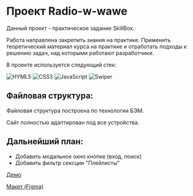 # Проект Radio-w-wawe

Данный проект - практическое задание SkillBox. 

Работа направлена закрепить знания на практике. Применить теоретический материал курса на практике и отработать подходы к решению задач, над которыми работают разработчики.

В проекте используется следующий стек:

![HYML5](https://img.shields.io/badge/HTML5-E34F26?style=for-the-badge&logo=html5&logoColor=white) 
![CSS3](https://img.shields.io/badge/CSS3-1572B6?style=for-the-badge&logo=css3&logoColor=white)
![JavaScript](https://img.shields.io/badge/JavaScript-F7DF1E?style=for-the-badge&logo=css3&logoColor=000)
![Swiper](https://img.shields.io/badge/Swiper-6332F6?style=for-the-badge&logo=Swiper&logoColor=fff) 

## Файловая структура:
Файловая структура построена по технологии БЭМ.

Сайт полностью адаптирован под все устройства.

## Дальнейший план:
- Добавить модальное окно кнопке (вход, поиск)
- Добавить фильтр сексции "Плейлисты" 


<a href="https://vitebskiy.github.io/layout-radio-w-wawe/">Демо</a>

<a href="https://www.figma.com/file/QYE4KMNuAjfLVcAkBR6zYx/Landing_4-(W-Wave-Radio)-(Copy)?t=ds8hgO6OzHuOdD4i-0">Макет (Figma)</a>
